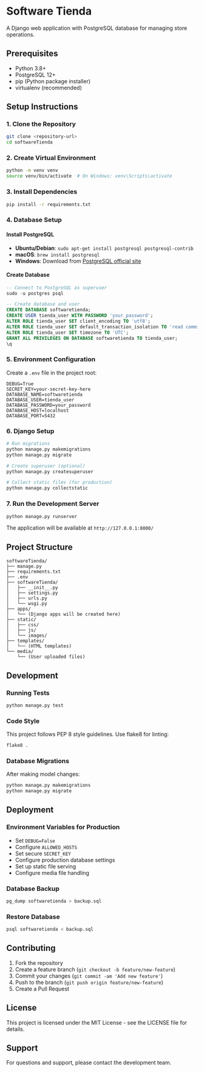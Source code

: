# Software Tienda

A Django web application with PostgreSQL database for managing store operations.

## Prerequisites

- Python 3.8+
- PostgreSQL 12+
- pip (Python package installer)
- virtualenv (recommended)

## Setup Instructions

### 1. Clone the Repository

```bash
git clone <repository-url>
cd softwareTienda
```

### 2. Create Virtual Environment

```bash
python -m venv venv
source venv/bin/activate  # On Windows: venv\Scripts\activate
```

### 3. Install Dependencies

```bash
pip install -r requirements.txt
```

### 4. Database Setup

#### Install PostgreSQL
- **Ubuntu/Debian**: `sudo apt-get install postgresql postgresql-contrib`
- **macOS**: `brew install postgresql`
- **Windows**: Download from [PostgreSQL official site](https://www.postgresql.org/download/)

#### Create Database

```sql
-- Connect to PostgreSQL as superuser
sudo -u postgres psql

-- Create database and user
CREATE DATABASE softwaretienda;
CREATE USER tienda_user WITH PASSWORD 'your_password';
ALTER ROLE tienda_user SET client_encoding TO 'utf8';
ALTER ROLE tienda_user SET default_transaction_isolation TO 'read committed';
ALTER ROLE tienda_user SET timezone TO 'UTC';
GRANT ALL PRIVILEGES ON DATABASE softwaretienda TO tienda_user;
\q
```

### 5. Environment Configuration

Create a `.env` file in the project root:

```env
DEBUG=True
SECRET_KEY=your-secret-key-here
DATABASE_NAME=softwaretienda
DATABASE_USER=tienda_user
DATABASE_PASSWORD=your_password
DATABASE_HOST=localhost
DATABASE_PORT=5432
```

### 6. Django Setup

```bash
# Run migrations
python manage.py makemigrations
python manage.py migrate

# Create superuser (optional)
python manage.py createsuperuser

# Collect static files (for production)
python manage.py collectstatic
```

### 7. Run the Development Server

```bash
python manage.py runserver
```

The application will be available at `http://127.0.0.1:8000/`

## Project Structure

```
softwareTienda/
├── manage.py
├── requirements.txt
├── .env
├── softwareTienda/
│   ├── __init__.py
│   ├── settings.py
│   ├── urls.py
│   └── wsgi.py
├── apps/
│   └── (Django apps will be created here)
├── static/
│   ├── css/
│   ├── js/
│   └── images/
├── templates/
│   └── (HTML templates)
└── media/
    └── (User uploaded files)
```

## Development

### Running Tests

```bash
python manage.py test
```

### Code Style

This project follows PEP 8 style guidelines. Use flake8 for linting:

```bash
flake8 .
```

### Database Migrations

After making model changes:

```bash
python manage.py makemigrations
python manage.py migrate
```

## Deployment

### Environment Variables for Production

- Set `DEBUG=False`
- Configure `ALLOWED_HOSTS`
- Set secure `SECRET_KEY`
- Configure production database settings
- Set up static file serving
- Configure media file handling

### Database Backup

```bash
pg_dump softwaretienda > backup.sql
```

### Restore Database

```bash
psql softwaretienda < backup.sql
```

## Contributing

1. Fork the repository
2. Create a feature branch (`git checkout -b feature/new-feature`)
3. Commit your changes (`git commit -am 'Add new feature'`)
4. Push to the branch (`git push origin feature/new-feature`)
5. Create a Pull Request

## License

This project is licensed under the MIT License - see the LICENSE file for details.

## Support

For questions and support, please contact the development team.